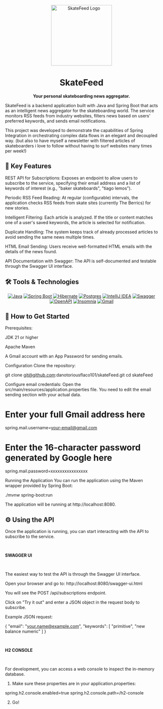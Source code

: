 <div align="center">
<img src="https://img.shields.io/badge/RSS-Feed-orange?style=for-the-badge&logo=rss&logoColor=white" alt="SkateFeed Logo" width="200"/>
<h1>SkateFeed</h1>
<p>
<strong>Your personal skateboarding news aggregator.</strong>
</p>
</div>

SkateFeed is a backend application built with Java and Spring Boot that acts as an intelligent news aggregator for the skateboarding world. The service monitors RSS feeds from industry websites, filters news based on users' preferred keywords, and sends email notifications.

This project was developed to demonstrate the capabilities of Spring Integration in orchestrating complex data flows in an elegant and decoupled way.
(but also to have myself a newsletter with filtered articles of skateboarders i love to follow without having to surf websites many times per week!)


🚀 Key Features
---------------

REST API for Subscriptions: Exposes an endpoint to allow users to subscribe to the service, specifying their email address and a list of keywords of interest (e.g., "baker skateboards", "tiago lemos").


Periodic RSS Feed Reading: At regular (configurable) intervals, the application checks RSS feeds from skate sites (currently The Berrics) for new stories.

Intelligent Filtering: Each article is analyzed. If the title or content matches one of a user's saved keywords, the article is selected for notification.

Duplicate Handling: The system keeps track of already processed articles to avoid sending the same news multiple times.

HTML Email Sending: Users receive well-formatted HTML emails with the details of the news found.

API Documentation with Swagger: The API is self-documented and testable through the Swagger UI interface.



🛠️ Tools & Technologies
-----------------------



<p align="center">
<a href="#"><img src="https://img.shields.io/badge/Java-%23ED8B00.svg?logo=openjdk&logoColor=white" alt="Java"></a>
<a href="#"><img src="https://img.shields.io/badge/Spring%20Boot-6DB33F?logo=springboot&logoColor=fff" alt="Spring Boot"></a>
<a href="#"><img src="https://img.shields.io/badge/Hibernate-59666C?logo=hibernate&logoColor=fff" alt="Hibernate"></a>
<a href="#"><img src="https://img.shields.io/badge/Postgres-%23316192.svg?logo=postgresql&logoColor=white" alt="Postgres"></a>
<a href="#"><img src="https://img.shields.io/badge/IntelliJIDEA-000000.svg?logo=intellij-idea&logoColor=white" alt="IntelliJ IDEA"></a>
<a href="#"><img src="https://img.shields.io/badge/Swagger-85EA2D%3Flogo%3Dswagger%26logoColor%3D000" alt="Swagger"></a>
<a href="#"><img src="https://img.shields.io/badge/OpenAPI-6BA539?logo=openapiinitiative&logoColor=white" alt="OpenAPI"></a>
<a href="#"><img src="https://img.shields.io/badge/Insomnia-4000BF?logo=insomnia&logoColor=white" alt="Insomnia"></a>
<a href="#"><img src="https://img.shields.io/badge/Gmail-D14836?logo=gmail&logoColor=white" alt="Gmail"></a>
</p>




🏁 How to Get Started
---------------------

Prerequisites:

JDK 21 or higher

Apache Maven

A Gmail account with an App Password for sending emails.


Configuration
Clone the repository:

git clone git@github.com:danotoriousflaco101/skateFeed.git
cd skateFeed

Configure email credentials:
Open the src/main/resources/application.properties file. You need to edit the email sending section with your actual data.

# Enter your full Gmail address here
spring.mail.username=your-email@gmail.com

# Enter the 16-character password generated by Google here
spring.mail.password=xxxxxxxxxxxxxxxx

Running the Application
You can run the application using the Maven wrapper provided by Spring Boot:

./mvnw spring-boot:run

The application will be running at http://localhost:8080.


⚙️ Using the API
----------------

Once the application is running, you can start interacting with the API to subscribe to the service.


</br>
<p>
<strong>SWAGGER UI</strong>
</p>
</br>

The easiest way to test the API is through the Swagger UI interface.

Open your browser and go to: http://localhost:8080/swagger-ui.html

You will see the POST /api/subscriptions endpoint.

Click on "Try it out" and enter a JSON object in the request body to subscribe.

Example JSON request:

{
  "email": "your.name@example.com",
  "keywords": [
    "primitive",
    "new balance numeric"
  ]
}


</br>
<p>
<strong>H2 CONSOLE</strong>
</p>
</br>

For development, you can access a web console to inspect the in-memory database. 


1. Make sure these properties are in your application.properties:

spring.h2.console.enabled=true
spring.h2.console.path=/h2-console

2. Go!


